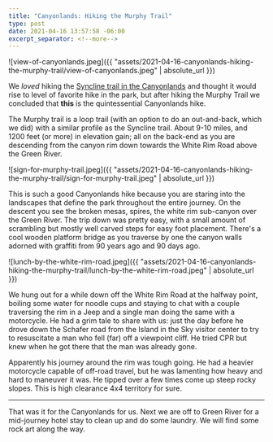 ```yaml
--- 
title: "Canyonlands: Hiking the Murphy Trail"
type: post
date: 2021-04-16 13:57:58 -06:00
excerpt_separator: <!--more-->
---
```


![view-of-canyonlands.jpeg]({{ "assets/2021-04-16-canyonlands-hiking-the-murphy-trail/view-of-canyonlands.jpeg" | absolute_url }})


We *loved* hiking the [Syncline trail in the Canyonlands](https://chrisbrooks.org/canyonlands-hiking-the-syncline-loop/) and thought it would rise to level of favorite hike in the park, but after hiking the Murphy Trail we concluded that **this** is the quintessential Canyonlands hike.

<!--more-->

The Murphy trail is a loop trail (with an option to do an out-and-back, which we did) with a similar profile as the Syncline trail. About 9-10 miles, and 1200 feet (or more) in elevation gain; all on the back-end as you are descending from the canyon rim down towards the White Rim Road above the Green River.


![sign-for-murphy-trail.jpeg]({{ "assets/2021-04-16-canyonlands-hiking-the-murphy-trail/sign-for-murphy-trail.jpeg" | absolute_url }})


This is such a good Canyonlands hike because you are staring into the landscapes that define the park throughout the entire journey. On the descent you see the broken mesas, spires, the white rim sub-canyon over the Green River. The trip down was pretty easy, with a small amount of scrambling but mostly well carved steps for easy foot placement. There's a cool wooden platform bridge as you traverse by one the canyon walls adorned with graffiti from 90 years ago and 90 days ago.


![lunch-by-the-white-rim-road.jpeg]({{ "assets/2021-04-16-canyonlands-hiking-the-murphy-trail/lunch-by-the-white-rim-road.jpeg" | absolute_url }})


We hung out for a while down off the White Rim Road at the halfway point, boiling some water for noodle cups and staying to chat with a couple traversing the rim in a Jeep and a single man doing the same with a motorcycle. He had a grim tale to share with us: just the day before he drove down the Schafer road from the Island in the Sky visitor center to try to resuscitate a man who fell (far) off a viewpoint cliff. He tried CPR but knew when he got there that the man was already gone.

Apparently his journey around the rim was tough going. He had a heavier motorcycle capable of off-road travel, but he was lamenting how heavy and hard to maneuver it was. He tipped over a few times come up steep rocky slopes. This is high clearance 4x4 territory for sure.

---

That was it for the Canyonlands for us. Next we are off to Green River for a mid-journey hotel stay to clean up and do some laundry. We will find some rock art along the way.